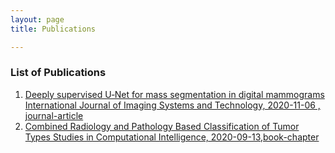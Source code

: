```yaml
---
layout: page
title: Publications

---
```

### List of Publications

1. [Deeply supervised U‐Net for mass segmentation in digital mammograms International Journal of Imaging Systems and Technology,  2020-11-06 , journal-article](https://onlinelibrary.wiley.com/doi/10.1002/ima.22516)
2. [Combined Radiology and Pathology Based Classification of Tumor Types Studies in Computational Intelligence, 2020-09-13,book-chapter](https://link.springer.com/chapter/10.1007%2F978-981-15-6321-8_6 )



